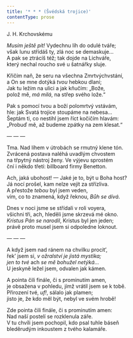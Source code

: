 ```yaml
---
title: '* * * (Švédská trojice)'
contentType: prose
---
```


<section>

J. H. Krchovskému

_Musím ještě pít!_ Vydechnu líh do odulé tváře;  
však lunu střídáš ty, zlá noc se demaskuje…  
A pak se ztrácíš též; tak dojde na Lichváře,  
který nechal roucho své u šatnářky sluje.

Křičím naň, že seru na všechna Zmrtvýchvstání,  
a On se mne dotýká _tvou_ hebkou dlaní;  
Jak tu ležím na ulici a jak kňučím: „Bože,  
polož mě, _má milá_, na střep svého lože.“

Pak s pomocí tvou a boží polomrtvý vstávám,  
hle: jak Svatá trojice stoupáme na nebesa…  
Šeptám ti, co nestihl jsem říct kočičím hlavám:  
„Probuď mě, až budeme zpátky na zem klesat.“

— — —

Tma. Nad líhem v útrobách se rmutný klene tón.  
Zvrácená postava naléhá uvadlým chvostem  
na třpytný nástroj ženy. Ve výjevu sprostém  
ční i někdo třetí: billboard firmy Benetton.

Ach, jaká ubohost! — Jaké je to, být u Boha host?  
Já nocí prošel, kam nelze vejít za střízliva.  
A přestože _tebou_ byl jsem veden,  
vím, co to znamená, když řeknou, _Bůh se dívá_.

Dnes v noci jsme se střídali v roli voyera,  
všichni tři, ach, hleděli jsme skrzevá mé okno.  
_Kristus Pán se narodil_, Kristus byl jen jeden;  
právě proto musel jsem si odpoledne loknout.

— — —

A když jsem nad ránem na chvilku procit’,  
řek’ jsem si, _v ožralství je jistá mystika;_  
_jen to tvé_ ach _se mě bohužel netýká_…  
U jeskyně ležel jsem, odvalen jak kámen.

A pointa čili finále, či s prominutím amen,  
je obsažena v pohledu, jímž vrátil jsem se k tobě.  
Přirození tvé, _uf!_, sálalo jak plamen;  
jisto je, že kdo měl být, nebyl ve svém hrobě!

Zde pointa čili finále, či s prominutím amen:  
Nad naší postelí se rozklenula záře.  
V tu chvíli jsem pochopil, kdo psal tuhle báseň  
bleděrudým inkoustem z tvého kalamáře.

</section>
